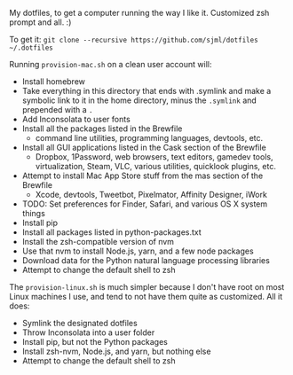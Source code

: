 My dotfiles, to get a computer running the way I like it. Customized zsh prompt
and all. :)

To get it: `git clone --recursive https://github.com/sjml/dotfiles ~/.dotfiles`

Running `provision-mac.sh` on a clean user account will:
  * Install homebrew
  * Take everything in this directory that ends with .symlink and make a
    symbolic link to it in the home directory, minus the `.symlink` and
    prepended with a `.`
  * Add Inconsolata to user fonts
  * Install all the packages listed in the Brewfile
    * command line utilities, programming languages, devtools, etc.
  * Install all GUI applications listed in the Cask section of the Brewfile
    * Dropbox, 1Password, web browsers, text editors, gamedev tools,
      virtualization, Steam, VLC, various utilities, quicklook plugins, etc.
  * Attempt to install Mac App Store stuff from the mas section of the Brewfile
    * Xcode, devtools, Tweetbot, Pixelmator, Affinity Designer, iWork
  * TODO: Set preferences for Finder, Safari, and various OS X system things
  * Install pip
  * Install all packages listed in python-packages.txt
  * Install the zsh-compatible version of nvm
  * Use that nvm to install Node.js, yarn, and a few node packages
  * Download data for the Python natural language processing libraries
  * Attempt to change the default shell to zsh

The `provision-linux.sh` is much simpler because I don't have root on most Linux
machines I use, and tend to not have them quite as customized. All it does:
  * Symlink the designated dotfiles
  * Throw Inconsolata into a user folder
  * Install pip, but not the Python packages
  * Install zsh-nvm, Node.js, and yarn, but nothing else
  * Attempt to change the default shell to zsh
